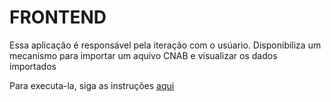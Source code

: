 # FRONTEND

Essa aplicação é responsável pela iteração com o usúario. Disponibiliza um mecanismo para importar um aquivo CNAB e visualizar os dados importados

Para executa-la, siga as instruções [aqui](https://github.com/alencarandre/desafio-back-end/blob/master/README.md)
